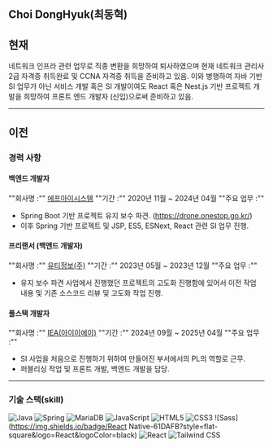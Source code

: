 ## Choi DongHyuk(최동혁)

## 현재

네트워크 인프라 관련 업무로 직종 변환을 희망하여 퇴사하였으며 현재 네트워크 관리사 2급 자격증 취득완료 및 CCNA 자격증 취득을 준비하고 있음.
이와 병행하여 자바 기반 SI 업무가 아닌 서비스 개발 혹은 SI 개발이여도 React 혹은 Nest.js 기반 프로젝트 개발을 희망하여 프론트 엔드 개발자 (신입)으로써 준비하고 있음.

---

## 이전

### 경력 사항

#### 백엔드 개발자
""회사명 :"" [에프아이시스템](https://www.jobkorea.co.kr/recruit/co_read/c/fisystem)
""기간 :"" 2020년 11월 ~ 2024년 04월
""주요 업무 :""
- Spring Boot 기반 프로젝트 유지 보수 파견. (https://drone.onestop.go.kr/)
- 이후 Spring 기반 프로젝트 및 JSP, ES5, ESNext, React 관련 SI 업무 진행.

#### 프리랜서 (백엔드 개발자)
""회사명 :"" [유티정보(주)](https://www.jobkorea.co.kr/recruit/co_read/c/uti0405)
""기간 :"" 2023년 05월 ~ 2023년 12월
""주요 업무 :""
- 유지 보수 파견 사업에서 진행했던 프로젝트의 고도화 진행함에 있어서 이전 작업 내용 및 기존 소스코드 리뷰 및 고도화 작업 진행.

#### 풀스택 개발자
""회사명 :"" [IEA(아이이에이)](https://www.jobkorea.co.kr/Recruit/Co_Read/C/29693575?Oem_Code=C1)
""기간 :"" 2024년 09월 ~ 2025년 04월
""주요 업무 :""
- SI 사업을 처음으로 진행하기 위하여 만들어진 부서에서의 PL의 역할로 근무.
- 퍼블리싱 작업 및 프론트 개발, 백엔드 개발을 담당.

---

### 기술 스택(skill)

![Java](https://img.shields.io/badge/Java-007396?style=for-the-badge&logo=java&logoColor=white)
![Spring](https://img.shields.io/badge/Spring-6DB33F?style=for-the-badge&logo=spring&logoColor=white)
![MariaDB](https://img.shields.io/badge/Linux-FCC624?style=flat-square&logo=linux&logoColor=black)
![JavaScript](https://img.shields.io/badge/JavaScript-F7DF1E?style=for-the-badge&logo=javascript&logoColor=black)
![HTML5](https://img.shields.io/badge/HTML5-E34F26?style=for-the-badge&logo=html5&logoColor=white)
![CSS3](https://img.shields.io/badge/CSS3-1572B6?style=for-the-badge&logo=css3&logoColor=white)
![Sass](https://img.shields.io/badge/React Native-61DAFB?style=flat-square&logo=React&logoColor=black)
![React](https://img.shields.io/badge/Rust-000000?style=flat-square&logo=Rust&logoColor=white)
![Tailwind CSS](https://img.shields.io/badge/Typescript-3178C6?style=flat-square&logo=Typescript&logoColor=white)
